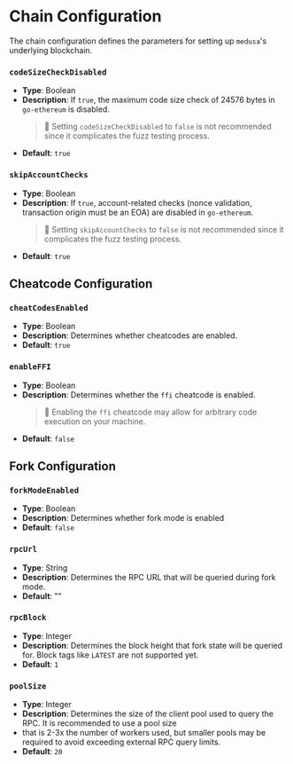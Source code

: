 # Chain Configuration

The chain configuration defines the parameters for setting up `medusa`'s underlying blockchain.

### `codeSizeCheckDisabled`

- **Type**: Boolean
- **Description**: If `true`, the maximum code size check of 24576 bytes in `go-ethereum` is disabled.
  > 🚩 Setting `codeSizeCheckDisabled` to `false` is not recommended since it complicates the fuzz testing process.
- **Default**: `true`

### `skipAccountChecks`

- **Type**: Boolean
- **Description**: If `true`, account-related checks (nonce validation, transaction origin must be an EOA) are disabled in `go-ethereum`.
  > 🚩 Setting `skipAccountChecks` to `false` is not recommended since it complicates the fuzz testing process.
- **Default**: `true`

## Cheatcode Configuration

### `cheatCodesEnabled`

- **Type**: Boolean
- **Description**: Determines whether cheatcodes are enabled.
- **Default**: `true`

### `enableFFI`

- **Type**: Boolean
- **Description**: Determines whether the `ffi` cheatcode is enabled.
  > 🚩 Enabling the `ffi` cheatcode may allow for arbitrary code execution on your machine.
- **Default**: `false`

## Fork Configuration

### `forkModeEnabled`

- **Type**: Boolean
- **Description**: Determines whether fork mode is enabled
- **Default**: `false`

### `rpcUrl`

- **Type**: String
- **Description**: Determines the RPC URL that will be queried during fork mode.
- **Default**: ""

### `rpcBlock`

- **Type**: Integer
- **Description**: Determines the block height that fork state will be queried for. Block tags like `LATEST` are not supported yet.
- **Default**: `1`

### `poolSize`

- **Type**: Integer
- **Description**: Determines the size of the client pool used to query the RPC. It is recommended to use a pool size
- that is 2-3x the number of workers used, but smaller pools may be required to avoid exceeding external RPC query limits.
- **Default**: `20`
